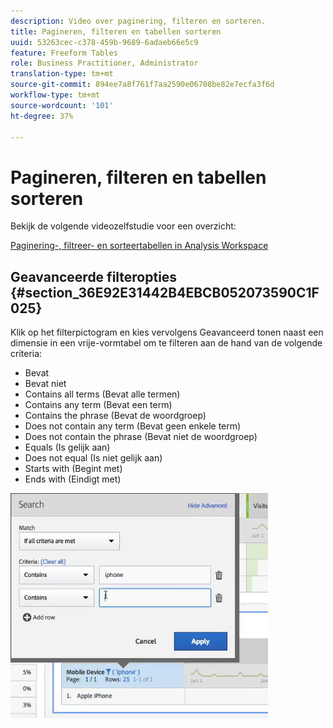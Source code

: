 ```yaml
---
description: Video over paginering, filteren en sorteren.
title: Pagineren, filteren en tabellen sorteren
uuid: 53263cec-c378-459b-9689-6adaeb66e5c9
feature: Freeform Tables
role: Business Practitioner, Administrator
translation-type: tm+mt
source-git-commit: 894ee7a8f761f7aa2590e06708be82e7ecfa3f6d
workflow-type: tm+mt
source-wordcount: '101'
ht-degree: 37%

---
```



# Pagineren, filteren en tabellen sorteren

Bekijk de volgende videozelfstudie voor een overzicht:

[Paginering-, filtreer- en sorteertabellen in Analysis Workspace](https://docs.adobe.com/help/en/analytics-learn/tutorials/analysis-workspace/building-freeform-tables/pagination-filtering-sorting-tables.html)

## Geavanceerde filteropties {#section_36E92E31442B4EBCB052073590C1F025}

Klik op het filterpictogram en kies vervolgens Geavanceerd tonen naast een dimensie in een vrije-vormtabel om te filteren aan de hand van de volgende criteria:

* Bevat
* Bevat niet
* Contains all terms (Bevat alle termen)
* Contains any term (Bevat een term)
* Contains the phrase (Bevat de woordgroep)
* Does not contain any term (Bevat geen enkele term)
* Does not contain the phrase (Bevat niet de woordgroep)
* Equals (Is gelijk aan)
* Does not equal (Is niet gelijk aan)
* Starts with (Begint met)
* Ends with (Eindigt met)

![](assets/advanced-filter.png)

